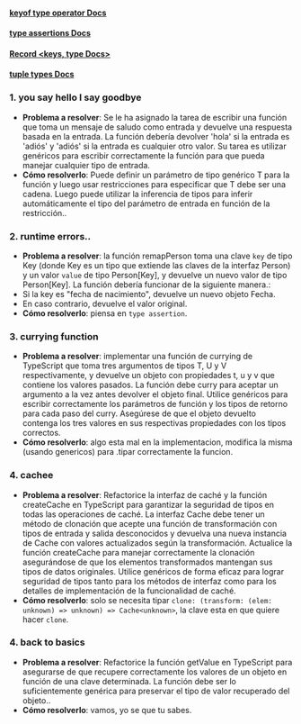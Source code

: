 #### [keyof type operator Docs](https://www.typescriptlang.org/docs/handbook/2/keyof-types.html)
#### [type assertions Docs](https://www.typescriptlang.org/docs/handbook/2/everyday-types.html#type-assertions)
#### [Record <keys, type Docs>](https://www.typescriptlang.org/docs/handbook/utility-types.html#recordkeys-type)
#### [tuple types Docs](https://www.typescriptlang.org/docs/handbook/2/objects.html#tuple-types)



### 1. you say hello I say goodbye
- **Problema a resolver**: Se le ha asignado la tarea de escribir una función que toma un mensaje de saludo como entrada y devuelve una respuesta basada en la entrada. La función debería devolver 'hola' si la entrada es 'adiós' y 'adiós' si la entrada es cualquier otro valor. Su tarea es utilizar genéricos para escribir correctamente la función para que pueda manejar cualquier tipo de entrada.
- **Cómo resolverlo**: Puede definir un parámetro de tipo genérico T para la función y luego usar restricciones para especificar que T debe ser una cadena. Luego puede utilizar la inferencia de tipos para inferir automáticamente el tipo del parámetro de entrada en función de la restricción..

### 2. runtime errors.. 
- **Problema a resolver**: la función remapPerson toma una clave `key` de tipo Key (donde Key es un tipo que extiende las claves de la interfaz Person) y un valor `value` de tipo Person[Key], y devuelve un nuevo valor de tipo Person[Key]. La función debería funcionar de la siguiente manera.:
- Si la key es "fecha de nacimiento", devuelve un nuevo objeto Fecha.
- En caso contrario, devuelve el valor original.
- **Cómo resolverlo**: piensa en `type assertion`. 

### 3. currying function 
- **Problema a resolver**: implementar una función de currying de TypeScript que toma tres argumentos de tipos T, U y V respectivamente, y devuelve un objeto con propiedades t, u y v que contiene los valores pasados. La función debe curry para aceptar un argumento a la vez antes devolver el objeto final. Utilice genéricos para escribir correctamente los parámetros de función y los tipos de retorno para cada paso del curry. Asegúrese de que el objeto devuelto contenga los tres valores en sus respectivas propiedades con los tipos correctos.
- **Cómo resolverlo**: algo esta mal en la implementacion, modifica la misma (usando genericos) para .tipar correctamente la funcion.  

### 4. cachee 
- **Problema a resolver**:  Refactorice la interfaz de caché y la función createCache en TypeScript para garantizar la seguridad de tipos en todas las operaciones de caché. La interfaz Cache debe tener un método de clonación que acepte una función de transformación con tipos de entrada y salida desconocidos y devuelva una nueva instancia de Cache con valores actualizados según la transformación. Actualice la función createCache para manejar correctamente la clonación asegurándose de que los elementos transformados mantengan sus tipos de datos originales. Utilice genéricos de forma eficaz para lograr seguridad de tipos tanto para los métodos de interfaz como para los detalles de implementación de la funcionalidad de caché.
- **Cómo resolverlo**: solo se necesita tipar `clone: (transform: (elem: unknown) => unknown) => Cache<unknown>`, la clave esta en que quiere hacer `clone`.

### 4. back to basics 
- **Problema a resolver**:   Refactorice la función getValue en TypeScript para asegurarse de que recupere correctamente los valores de un objeto en función de una clave determinada. La función debe ser lo suficientemente genérica para preservar el tipo de valor recuperado del objeto.. 
- **Cómo resolverlo**: vamos, yo se que tu sabes.
